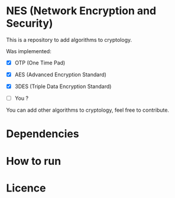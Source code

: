 # NES (Network Encryption and Security)

This is a repository to add algorithms to cryptology.

Was implemented:

- [x] OTP (One Time Pad)
- [x] AES (Advanced Encryption Standard)
- [x] 3DES (Triple Data Encryption Standard)
- [ ] You ?


You can add other algorithms to cryptology, feel free to contribute.


# Dependencies
# How to run
# Licence  